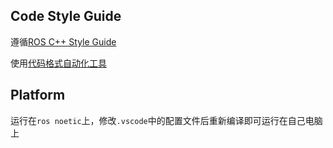 ## Code Style Guide
遵循[ROS C++ Style Guide](http://wiki.ros.org/CppStyleGuide)

使用[代码格式自动化工具](https://github.com/PickNikRobotics/roscpp_code_format)

## Platform
运行在`ros noetic`上，修改`.vscode`中的配置文件后重新编译即可运行在自己电脑上

